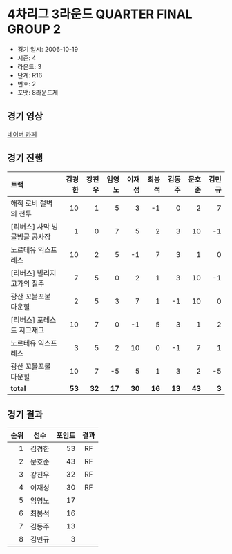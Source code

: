 # 4차리그 3라운드 QUARTER FINAL GROUP 2

- 경기 일시: 2006-10-19
- 시즌: 4
- 라운드: 3
- 단계: R16
- 번호: 2
- 포맷: 8라운드제





## 경기 영상
[네이버 카페](https://cafe.naver.com/leaguekart/68)

## 경기 진행

| 트랙 | 김경한 | 강진우 | 임영노 | 이재성 | 최봉석 | 김동주 | 문호준 | 김민규 |
|:---|---:|---:|---:|---:|---:|---:|---:|---:|
| 해적 로비 절벽의 전투 | 10 | 1 | 5 | 3 | -1 | 0 | 2 | 7 |
| [리버스] 사막 빙글빙글 공사장 | 1 | 0 | 7 | 5 | 2 | 3 | 10 | -1 |
| 노르테유 익스프레스 | 10 | 2 | 5 | -1 | 7 | 3 | 1 | 0 |
| [리버스] 빌리지 고가의 질주 | 7 | 5 | 0 | 2 | 1 | 3 | 10 | -1 |
| 광산 꼬불꼬불 다운힐 | 2 | 5 | 3 | 7 | 1 | -1 | 10 | 0 |
| [리버스] 포레스트 지그재그 | 10 | 7 | 0 | -1 | 5 | 3 | 1 | 2 |
| 노르테유 익스프레스 | 3 | 5 | 2 | 10 | 0 | -1 | 7 | 1 |
| 광산 꼬불꼬불 다운힐 | 10 | 7 | -5 | 5 | 1 | 3 | 2 | -5 |
| __total__ | __53__ | __32__ | __17__ | __30__ | __16__ | __13__ | __43__ | __3__ |




## 경기 결과

| 순위 | 선수 | 포인트 | 결과 |
|---:|:---:|---:|:---:|
| 1 | 김경한 | 53 | RF |
| 2 | 문호준 | 43 | RF |
| 3 | 강진우 | 32 | RF |
| 4 | 이재성 | 30 | RF |
| 5 | 임영노 | 17 |  |
| 6 | 최봉석 | 16 |  |
| 7 | 김동주 | 13 |  |
| 8 | 김민규 | 3 |  |

